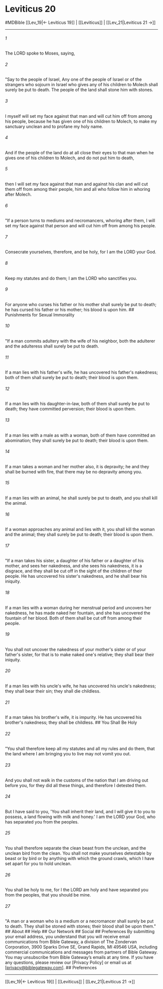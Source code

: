 # Leviticus 20
#MDBible
[[Lev_19|← Leviticus 19]] | [[Leviticus]] | [[Lev_21|Leviticus 21 →]]

***


###### 1 
The LORD spoke to Moses, saying, 

###### 2 
"Say to the people of Israel, Any one of the people of Israel or of the strangers who sojourn in Israel who gives any of his children to Molech shall surely be put to death. The people of the land shall stone him with stones. 

###### 3 
I myself will set my face against that man and will cut him off from among his people, because he has given one of his children to Molech, to make my sanctuary unclean and to profane my holy name. 

###### 4 
And if the people of the land do at all close their eyes to that man when he gives one of his children to Molech, and do not put him to death, 

###### 5 
then I will set my face against that man and against his clan and will cut them off from among their people, him and all who follow him in whoring after Molech. 

###### 6 
"If a person turns to mediums and necromancers, whoring after them, I will set my face against that person and will cut him off from among his people. 

###### 7 
Consecrate yourselves, therefore, and be holy, for I am the LORD your God. 

###### 8 
Keep my statutes and do them; I am the LORD who sanctifies you. 

###### 9 
For anyone who curses his father or his mother shall surely be put to death; he has cursed his father or his mother; his blood is upon him. ## Punishments for Sexual Immorality 

###### 10 
"If a man commits adultery with the wife of his neighbor, both the adulterer and the adulteress shall surely be put to death. 

###### 11 
If a man lies with his father's wife, he has uncovered his father's nakedness; both of them shall surely be put to death; their blood is upon them. 

###### 12 
If a man lies with his daughter-in-law, both of them shall surely be put to death; they have committed perversion; their blood is upon them. 

###### 13 
If a man lies with a male as with a woman, both of them have committed an abomination; they shall surely be put to death; their blood is upon them. 

###### 14 
If a man takes a woman and her mother also, it is depravity; he and they shall be burned with fire, that there may be no depravity among you. 

###### 15 
If a man lies with an animal, he shall surely be put to death, and you shall kill the animal. 

###### 16 
If a woman approaches any animal and lies with it, you shall kill the woman and the animal; they shall surely be put to death; their blood is upon them. 

###### 17 
"If a man takes his sister, a daughter of his father or a daughter of his mother, and sees her nakedness, and she sees his nakedness, it is a disgrace, and they shall be cut off in the sight of the children of their people. He has uncovered his sister's nakedness, and he shall bear his iniquity. 

###### 18 
If a man lies with a woman during her menstrual period and uncovers her nakedness, he has made naked her fountain, and she has uncovered the fountain of her blood. Both of them shall be cut off from among their people. 

###### 19 
You shall not uncover the nakedness of your mother's sister or of your father's sister, for that is to make naked one's relative; they shall bear their iniquity. 

###### 20 
If a man lies with his uncle's wife, he has uncovered his uncle's nakedness; they shall bear their sin; they shall die childless. 

###### 21 
If a man takes his brother's wife, it is impurity. He has uncovered his brother's nakedness; they shall be childless. ## You Shall Be Holy 

###### 22 
"You shall therefore keep all my statutes and all my rules and do them, that the land where I am bringing you to live may not vomit you out. 

###### 23 
And you shall not walk in the customs of the nation that I am driving out before you, for they did all these things, and therefore I detested them. 

###### 24 
But I have said to you, 'You shall inherit their land, and I will give it to you to possess, a land flowing with milk and honey.' I am the LORD your God, who has separated you from the peoples. 

###### 25 
You shall therefore separate the clean beast from the unclean, and the unclean bird from the clean. You shall not make yourselves detestable by beast or by bird or by anything with which the ground crawls, which I have set apart for you to hold unclean. 

###### 26 
You shall be holy to me, for I the LORD am holy and have separated you from the peoples, that you should be mine. 

###### 27 
"A man or a woman who is a medium or a necromancer shall surely be put to death. They shall be stoned with stones; their blood shall be upon them." ## About ## Help ## Our Network ## Social ## Preferences By submitting your email address, you understand that you will receive email communications from Bible Gateway, a division of The Zondervan Corporation, 3900 Sparks Drive SE, Grand Rapids, MI 49546 USA, including commercial communications and messages from partners of Bible Gateway. You may unsubscribe from Bible Gateway&rsquo;s emails at any time. If you have any questions, please review our [Privacy Policy] or email us at [privacy@biblegateway.com]. ## Preferences

***

[[Lev_19|← Leviticus 19]] | [[Leviticus]] | [[Lev_21|Leviticus 21 →]]

